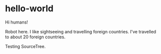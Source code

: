 # hello-world

Hi humans!

Robot here. I like sightseeing and travelling foreign countries.
I've travelled to about 20 foreign countries.

Testing SourceTree.
